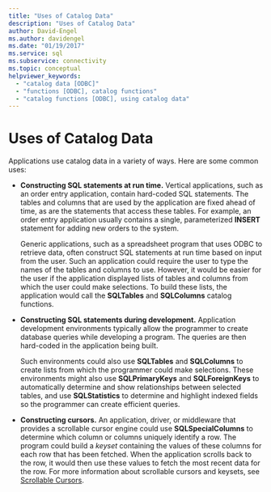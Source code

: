 ```yaml
---
title: "Uses of Catalog Data"
description: "Uses of Catalog Data"
author: David-Engel
ms.author: davidengel
ms.date: "01/19/2017"
ms.service: sql
ms.subservice: connectivity
ms.topic: conceptual
helpviewer_keywords:
  - "catalog data [ODBC]"
  - "functions [ODBC], catalog functions"
  - "catalog functions [ODBC], using catalog data"
---
```

# Uses of Catalog Data
Applications use catalog data in a variety of ways. Here are some common uses:  
  
-   **Constructing SQL statements at run time.** Vertical applications, such as an order entry application, contain hard-coded SQL statements. The tables and columns that are used by the application are fixed ahead of time, as are the statements that access these tables. For example, an order entry application usually contains a single, parameterized **INSERT** statement for adding new orders to the system.  
  
     Generic applications, such as a spreadsheet program that uses ODBC to retrieve data, often construct SQL statements at run time based on input from the user. Such an application could require the user to type the names of the tables and columns to use. However, it would be easier for the user if the application displayed lists of tables and columns from which the user could make selections. To build these lists, the application would call the **SQLTables** and **SQLColumns** catalog functions.  
  
-   **Constructing SQL statements during development.** Application development environments typically allow the programmer to create database queries while developing a program. The queries are then hard-coded in the application being built.  
  
     Such environments could also use **SQLTables** and **SQLColumns** to create lists from which the programmer could make selections. These environments might also use **SQLPrimaryKeys** and **SQLForeignKeys** to automatically determine and show relationships between selected tables, and use **SQLStatistics** to determine and highlight indexed fields so the programmer can create efficient queries.  
  
-   **Constructing cursors.** An application, driver, or middleware that provides a scrollable cursor engine could use **SQLSpecialColumns** to determine which column or columns uniquely identify a row. The program could build a *keyset* containing the values of these columns for each row that has been fetched. When the application scrolls back to the row, it would then use these values to fetch the most recent data for the row. For more information about scrollable cursors and keysets, see [Scrollable Cursors](../../../odbc/reference/develop-app/scrollable-cursors.md).
